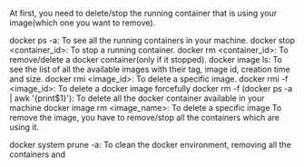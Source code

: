 At first, you need to delete/stop the running container that is using your image(which one you want to remove).

docker ps -a: To see all the running containers in your machine.
docker stop <container_id>: To stop a running container.
docker rm <container_id>: To remove/delete a docker container(only if it stopped).
docker image ls: To see the list of all the available images with their tag, image id, creation time and size.
docker rmi <image_id>: To delete a specific image.
docker rmi -f <image_id>: To delete a docker image forcefully
docker rm -f (docker ps -a | awk '{print$1}'): To delete all the docker container available in your machine
docker image rm <image_name>: To delete a specific image
To remove the image, you have to remove/stop all the containers which are using it.

docker system prune -a: To clean the docker environment, removing all the containers and
